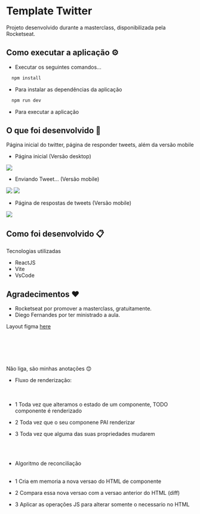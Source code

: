 # Template Twitter
Projeto desenvolvido durante a masterclass, disponibilizada pela Rocketseat.

## Como executar a aplicação ⚙️

- Executar os seguintes comandos...

``` js
  npm install
```
- Para instalar as dependências da aplicação

``` js
  npm run dev
```
- Para executar a aplicação


## O que foi desenvolvido 🚀
Página inicial do twitter, página de responder tweets, além da versão mobile 

- Página inicial (Versão desktop)

<img src="./assets/desktop.png"/>

- Enviando Tweet... (Versão mobile)

<img src="./assets/addNewTweet01.png"/>
<img src="./assets/addNewTweet02.png"/>

- Página de respostas de tweets (Versão mobile)

<img src="./assets/responseTweet.png"/>




## Como foi desenvolvido 📋

Tecnologias utilizadas
- ReactJS
- Vite
- VsCode


## Agradecimentos ❤️

* Rocketseat por promover a masterclass, gratuitamente.
* Diego Fernandes por ter ministrado a aula.



Layout figma [here](https://www.figma.com/file/4JXgzLf4GpIuvV6GGXNwiN/Twitter-UI-(Community)?node-id=1%3A937&t=gfmieQAcbbBHbMdN-0)


<br><br><br><br>

Não liga, são minhas anotações 😊

* Fluxo de renderização: <br><br><br>

- 1 Toda vez que alteramos o estado de um componente, TODO componente é renderizado

- 2 Toda vez que o seu componene PAI renderizar

- 3 Toda vez que alguma das suas propriedades mudarem


<br><br>
* Algoritmo de reconciliação<br><br>

- 1 Cria em memoria a nova versao do HTML de componente

- 2 Compara essa nova versao com a versao anterior do HTML (diff)

- 3 Aplicar as operações JS para alterar somente o necessario no HTML
